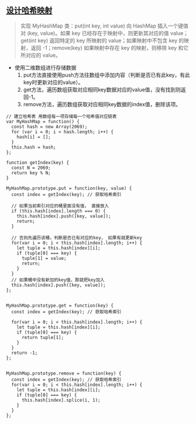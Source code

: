## [设计哈希映射](https://leetcode.cn/problems/design-hashmap)
> 实现 MyHashMap 类：put(int key, int value) 向 HashMap 插入一个键值对 (key, value)。如果 key 已经存在于映射中，则更新其对应的值 value；get(int key) 返回特定的 key 所映射的 value；如果映射中不包含 key 的映射，返回 -1；remove(key) 如果映射中存在 key 的映射，则移除 key 和它所对应的 value。

- 使用二维数组进行存储数据
  1. put方法直接使用push方法往数组中添加内容（判断是否已有此key，有此key时更新对应的value）。
  2. get方法，遍历数组获取对应相同key数据对应的value值，没有找到则返回-1。
  3. remove方法，遍历数组获取对应相同key数据的index值，删除该项。
```
// 建立哈希表 用数组每一项存储每一个哈希值对应链表
var MyHashMap = function() {
  const hash = new Array(2069);
  for (var i = 0; i < hash.length; i++) {
    hash[i] = [];
  }
  this.hash = hash;
};

function getIndex(key) {
  const N = 2069;
  return key % N;
}

MyHashMap.prototype.put = function(key, value) {
  const index = getIndex(key); // 获取哈希索引
  
  // 如果当前索引对应的桶里面没有值， 直接放入 
  if (this.hash[index].length === 0) {
    this.hash[index].push([key, value]);
    return;
  }

  // 否则先遍历该桶，判断是否已有对应的key， 如果有就更新key
  for(var i = 0; i < this.hash[index].length; i++) {
    let tuple = this.hash[index][i];
    if (tuple[0] === key) {
      tuple[1] = value;
      return;
    }
  }
  // 如果桶中没有新加的key值，那就把key加入
  this.hash[index].push([key, value]);
};


MyHashMap.prototype.get = function(key) {
  const index = getIndex(key); // 获取哈希索引

  for(var i = 0; i < this.hash[index].length; i++) {
    let tuple = this.hash[index][i];
    if (tuple[0] === key) {
      return tuple[1];
    }
  }
  return -1;
};


MyHashMap.prototype.remove = function(key) {
  const index = getIndex(key); // 获取哈希索引
  for(var i = 0; i < this.hash[index].length; i++) {
    let tuple = this.hash[index][i];
    if (tuple[0] === key) {
      this.hash[index].splice(i, 1);
    }
  }
};

```